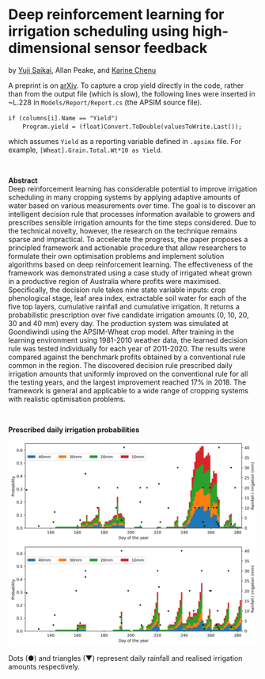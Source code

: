 # Deep reinforcement learning for irrigation scheduling using high-dimensional sensor feedback

by [Yuji Saikai](https://yujisaikai.com), Allan Peake, and [Karine Chenu](https://researchers.uq.edu.au/researcher/1740)

A preprint is on [arXiv](https://arxiv.org/abs/2301.00899). To capture a crop yield directly in the code, rather than from the output file (which is slow), the following lines were inserted in ~L.228 in `Models/Report/Report.cs` (the APSIM source file).

`if (columns[i].Name == "Yield")`<br />
`    Program.yield = (float)Convert.ToDouble(valuesToWrite.Last());`

which assumes `Yield` as a reporting variable defined in `.apsimx` file. For example, `[Wheat].Grain.Total.Wt*10 as Yield`.

&nbsp;

**Abstract**<br />
Deep reinforcement learning has considerable potential to improve irrigation scheduling in many cropping systems by applying adaptive amounts of water based on various measurements over time. The goal is to discover an intelligent decision rule that processes information available to growers and prescribes sensible irrigation amounts for the time steps considered. Due to the technical novelty, however, the research on the technique remains sparse and impractical. To accelerate the progress, the paper proposes a principled framework and actionable procedure that allow researchers to formulate their own optimisation problems and implement solution algorithms based on deep reinforcement learning. The effectiveness of the framework was demonstrated using a case study of irrigated wheat grown in a productive region of Australia where profits were maximised. Specifically, the decision rule takes nine state variable inputs: crop phenological stage, leaf area index, extractable soil water for each of the five top layers, cumulative rainfall and cumulative irrigation. It returns a probabilistic prescription over five candidate irrigation amounts (0, 10, 20, 30 and 40 mm) every day. The production system was simulated at Goondiwindi using the APSIM-Wheat crop model. After training in the learning environment using 1981-2010 weather data, the learned decision rule was tested individually for each year of 2011-2020. The results were compared against the benchmark profits obtained by a conventional rule common in the region. The discovered decision rule prescribed daily irrigation amounts that uniformly improved on the conventional rule for all the testing years, and the largest improvement reached 17% in 2018. The framework is general and applicable to a wide range of cropping systems with realistic optimisation problems.


&nbsp;

**Prescribed daily irrigation probabilities**

![](probabilities.png)
![](probabilities2.png)

Dots (●) and triangles (▼) represent daily rainfall and realised irrigation amounts respectively.
